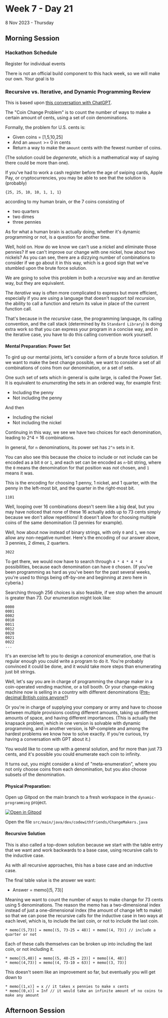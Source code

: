 # Week 7 - Day 21
8 Nov 2023 - Thursday

## Morning Session

### Hackathon Schedule

Register for individual events


There is not an official build component to this hack week, so we will make our own.
Your goal is to 

### Recursive vs. Iterative, and Dynamic Programming Review

This is based upon [this conversation with ChatGPT](https://chat.openai.com/share/e4c02f56-658c-4430-ba77-d26c9ea055a7).

The "Coin Change Problem" is to count the number of ways to make a certain amount of cents,
using a set of coin denominations.

Formally, the problem for U.S. cents is:

* Given coins = [1,5,10,25]
* And an `amount` >= 0 in cents
* Return a way to make the `amount` cents with the fewest number of coins.

(The solution could be *degenerate*, which is a mathematical way of saying there could be more than one).

If you've had to work a cash register before the age of swiping cards, Apple Pay, or cryptocurrencies,
you may be able to see that the solution is (probably)

```
{25, 25, 10, 10, 1, 1, 1}
```

according to my human brain, or the 7 coins consisting of

* two quarters
* two dimes
* three pennies

As for what a human brain is actually doing, whether it's dynamic programming or not,
is a question for another time.

Well, hold on. How do we know we can't use a nickel and eliminate those pennies?
If we can't improve our change with one nickel, how about two nickels?
As you can see, there are a dizzying number of combinations to consider if we go about it
in this way, which is a good sign that we've stumbled upon the brute force solution.

We are going to solve this problem in both a *recursive* way
and an *iterative* way, but they are equivalent.

The *iterative* way is often more complicated to express but more efficient,
especially if you are
using a language that doesn't support *tail recursion*, the ability
to call a function and return its value in place of the current function call.

That's because in the *recursive* case, the programming language,
its calling convention, and the call stack (determined by its `Standard Library`)
is doing extra work so that you can express your program in a concise way,
and in the iterative case, you have to do this calling convention work yourself.

#### Mental Preparation: Power Set

To gird up our mental joints, let's consider a form of a brute force solution.
If we want to make the best change possible, we want to consider a set of all combinations
of coins from our denomination, or a set of sets.

One such set of sets which in general is quite large, is called the Power Set.
It is equivalent to *enumerating* the sets in an ordered way,
for example first:

* Including the penny
* Not including the penny

And then

* Including the nickel
* Not including the nickel

Continuing in this way, we see we have two choices for each denomination,
leading to 2^4 = 16 combinations.

In general, for `n` denominations, its power set has `2^n` sets in it.

You can also see this because the choice to include or not include can be
encoded as a bit `0` or `1`, and each set can be encoded as `n`-bit string,
where the `0` means the denomination for that position was *not* chosen,
and `1` means it was.

This is the encoding for choosing 1 penny, 1 nickel, and 1 quarter,
with the penny in the left-most bit, and the quarter in the right-most bit.

```
1101
```

Well, looping over 16 combinations doesn't seem like a big deal,
but you may have noticed that none of these 16 actually adds up to 73 cents
simply because we don't allow repetitions! It doesn't allow for choosing
multiple coins of the same denomination (3 pennies for example).

Well, how about now instead of binary strings, with only `0` and `1`,
we now allow any non-negative number. Here's the encoding of our answer
above, 3 pennies, 2 dimes, 2 quarters.

```
3022
```
To get there, we would now have to search through `4 * 4 * 4 * 4`
possibilities, because each denomination can have `0` chosen.
(If you've been programming as hard as you've been for the past
several weeks, you're used to things being off-by-one and beginning at zero
here in cyberia.)

Searching through 256 choices is also feasible, if we stop when the
amount is greater than 73. Our enumeration might look like:

```
0000
0001
0002
0010
0011
0012
0020
0021
0022
...
```

It's an exercise left to you to design a *canonical* enumeration,
one that is regular enough you could write a program to do it.
You're probably convinced it could be done, and it would take
more steps than enumerating just bit strings.

Well, let's say you are in charge of programming the
change maker in a coin-operated vending machine, or a toll booth.
Or your change-making machine now is selling in a country
with different denominations ([Pre-decimal British coins anyone?](https://en.wikipedia.org/wiki/Coins_of_the_pound_sterling#Denominations))

Or you're in charge of supplying your company or army and
have to choose between multiple provisions costing different amounts,
taking up different amounts of space, and having different importances.
(This is actually the knapsack problem, which in one version is
solvable with dynamic programming, and in another version, is NP-complete
and among the hardest problems we know how to solve exactly.
If you're curious, try having a conversation with GPT about it.)

You would like to come up with a general solution,
and for more than just 73 cents, and it's possible
you could enumerate each coin to infinity.

It turns out, you might consider a kind of "meta-enumeration",
where you not only choose coins from each denomination,
but you also choose subsets of the denomination.

#### Physical Preparation: 

Open up Gitpod on the main branch to a fresh workspace in the `dynamic-programming`
project.

[![Open in Gitpod](https://gitpod.io/button/open-in-gitpod.png)](https://gitpod.io/#https://github.com/TheEvergreenStateCollege/upper-division-cs/tree/main?folder=/workspace/upper-division-cs/dsa-23au/java-dsa/dynamic-programming)

Open the file `src/main/java/dev/codewithfriends/ChangeMakers.java`

#### Recursive Solution

This is also called a top-down solution because we start with the table entry that we want
and work backwards to a base case, using recursive calls to the inductive case.

As with all recursive approaches, this has a base case and an inductive case.

The final table value is the answer we want:

* Answer = memo[(5, 73)]

Meaning we want to count the number of ways to make change for 73 cents using 5 denominations.
The reason the memo has a two-dimensional index instead of just a one-dimensional index
(the amount of change left to make) so that we can pose the recursive calls for the inductive
case in two ways at each level, which is, to include the last coin, or not to include the last coin.
```
* memo[(5,73)] = memo[(5, 73-25 = 48)] + memo[(4, 73)] // include a quarter or not
```
Each of these calls themselves can be broken up into including the last coin, or not including it.

```
* memo[(5,48)] = memo[(5, 48-25 = 23)] + memo[(4, 48)]
* memo[(4,73)] = memo[(4, 73-10 = 63)] + memo[(3, 73)]
```

This doesn't seem like an improvement so far, but eventually you will get down to
```
* memo[(1,x)] = x // it takes x pennies to make x cents
* memo[(0,x)] = Inf // it would take an infinite amount of no coins to make any amount
```
## Afternoon Session

